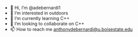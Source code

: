 - 👋 Hi, I’m @adebernardi1
- 👀 I’m interested in outdoors
- 🌱 I’m currently learning C++
- 💞️ I’m looking to collaborate on C++
- 📫 How to reach me anthonydebernardi@u.boisestate.edu

<!---
adebernardi1/adebernardi1 is a ✨ special ✨ repository because its `README.md` (this file) appears on your GitHub profile.
You can click the Preview link to take a look at your changes.
--->
